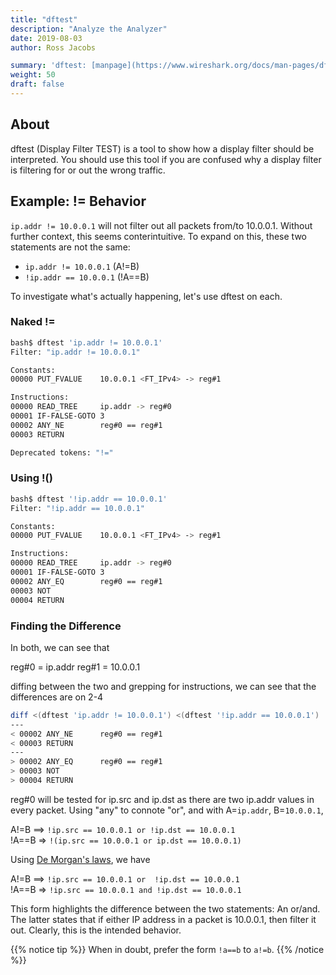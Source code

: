 ```yaml
---
title: "dftest"
description: "Analyze the Analyzer"
date: 2019-08-03
author: Ross Jacobs

summary: 'dftest: [manpage](https://www.wireshark.org/docs/man-pages/dftest.html) | [code](https://github.com/wireshark/wireshark/blob/master/dftest.c)'
weight: 50
draft: false
---
```


## About

dftest (Display Filter TEST) is a tool to show how a display filter should be interpreted.
You should use this tool if you are confused why a display filter is filtering for or out the wrong traffic.

## Example: != Behavior

`ip.addr != 10.0.0.1` will not filter out all packets from/to 10.0.0.1.
Without further context, this seems conterintuitive.
To expand on this, these two statements are not the same:

* `ip.addr != 10.0.0.1` (A!=B)
* `!ip.addr == 10.0.0.1` (!A==B)

To investigate what's actually happening, let's use dftest on each.

### Naked !=

```bash
bash$ dftest 'ip.addr != 10.0.0.1'
Filter: "ip.addr != 10.0.0.1"

Constants:
00000 PUT_FVALUE	10.0.0.1 <FT_IPv4> -> reg#1

Instructions:
00000 READ_TREE		ip.addr -> reg#0
00001 IF-FALSE-GOTO	3
00002 ANY_NE		reg#0 == reg#1
00003 RETURN

Deprecated tokens: "!="
```

### Using !()

```bash
bash$ dftest '!ip.addr == 10.0.0.1'
Filter: "!ip.addr == 10.0.0.1"

Constants:
00000 PUT_FVALUE	10.0.0.1 <FT_IPv4> -> reg#1

Instructions:
00000 READ_TREE		ip.addr -> reg#0
00001 IF-FALSE-GOTO	3
00002 ANY_EQ		reg#0 == reg#1
00003 NOT
00004 RETURN
```

### Finding the Difference

In both, we can see that

reg#0 = ip.addr
reg#1 = 10.0.0.1

diffing between the two and grepping for instructions, we can see that the differences are on 2-4

```bash
diff <(dftest 'ip.addr != 10.0.0.1') <(dftest '!ip.addr == 10.0.0.1') | grep -E ". 0000\d|---"
---
< 00002 ANY_NE		reg#0 == reg#1
< 00003 RETURN
---
> 00002 ANY_EQ		reg#0 == reg#1
> 00003 NOT
> 00004 RETURN
```

reg#0 will be tested for ip.src and ip.dst as there are two ip.addr values in every packet.
Using "any" to connote "or", and with A=`ip.addr`, B=`10.0.0.1`,

A!=B ==> `!ip.src == 10.0.0.1 or !ip.dst == 10.0.0.1`  
!A==B => `!(ip.src == 10.0.0.1 or ip.dst == 10.0.0.1)`

Using [De Morgan's laws](https://www.whitman.edu/mathematics/higher_math_online/section01.03.html), we have  

A!=B ==> `!ip.src == 10.0.0.1 or  !ip.dst == 10.0.0.1`  
!A==B => `!ip.src == 10.0.0.1 and !ip.dst == 10.0.0.1`

This form highlights the difference between the two statements: An or/and.
The latter states that if either IP address in a packet is 10.0.0.1, then filter it out.
Clearly, this is the intended behavior.

{{% notice tip %}}
When in doubt, prefer the form `!a==b` to `a!=b`.
{{% /notice %}}
